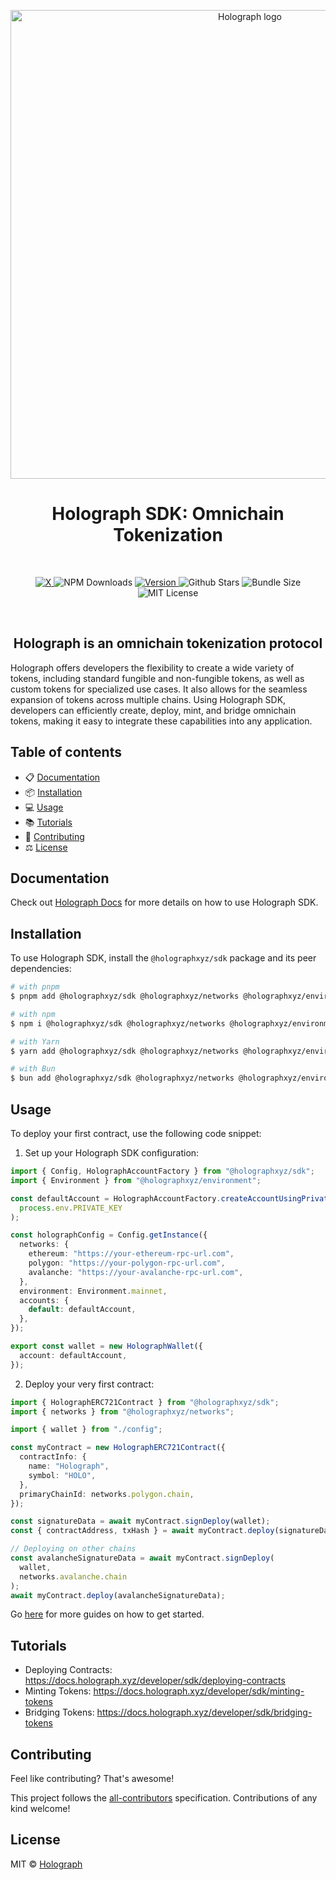 <p align="center">
  <a href="https://holograph.xyz">
    <img src="https://aqpvzbjhwgcljojetaul.supabase.co/storage/v1/object/public/holograph/holograph_sdk.png" alt="Holograph logo" width="750px"  />
  </a>
</p>

<h1 align="center">Holograph SDK: Omnichain Tokenization</h1>
<br />

<p align="center">
  <a href="https://twitter.com/holographxyz">
    <img alt="X" src="https://img.shields.io/twitter/follow/:holographxyz.svg?style=social&label=@:holographxyz"/>
  </a>
    <img alt="NPM Downloads" src="https://img.shields.io/npm/dm/@holographxyz/sdk.svg?style=flat"/>
   <a href="https://npmjs.org/package/@holographxyz/sdk">
    <img alt="Version" src="https://img.shields.io/npm/v/@holographxyz/sdk"/>
  </a>
  <img alt="Github Stars" src="https://badgen.net/github/stars/holographxyz/holograph" />
  <img alt="Bundle Size" src="https://badgen.net/bundlephobia/minzip/@holographxyz/sdk"/>
  <img alt="MIT License" src="https://img.shields.io/npm/l/@holographxyz/sdk"/>
</p>

<br />
<h2 align="center">Holograph is an omnichain tokenization protocol</h2>

Holograph offers developers the flexibility to create a wide variety of tokens, including standard fungible and non-fungible tokens, as well as custom tokens for specialized use cases. It also allows for the seamless expansion of tokens across multiple chains. Using Holograph SDK, developers can efficiently create, deploy, mint, and bridge omnichain tokens, making it easy to integrate these capabilities into any application.

## Table of contents

- 📋 [Documentation](#documentation)
- 📦 [Installation](#installation)
- 💻 [Usage](#usage)
- 📚 [Tutorials](#tutorials)
- 📝 [Contributing](#contributing)
- ⚖️ [License](#license)

## Documentation

Check out [Holograph Docs](https://docs.holograph.xyz/developer/sdk/quickstart-setup) for more details on how to use Holograph SDK.

## Installation

To use Holograph SDK, install the `@holographxyz/sdk` package and its peer dependencies:

```sh
# with pnpm
$ pnpm add @holographxyz/sdk @holographxyz/networks @holographxyz/environment

# with npm
$ npm i @holographxyz/sdk @holographxyz/networks @holographxyz/environment

# with Yarn
$ yarn add @holographxyz/sdk @holographxyz/networks @holographxyz/environment

# with Bun
$ bun add @holographxyz/sdk @holographxyz/networks @holographxyz/environment
```

## Usage

To deploy your first contract, use the following code snippet:

1. Set up your Holograph SDK configuration:

```ts title="config.ts"
import { Config, HolographAccountFactory } from "@holographxyz/sdk";
import { Environment } from "@holographxyz/environment";

const defaultAccount = HolographAccountFactory.createAccountUsingPrivateKey(
  process.env.PRIVATE_KEY
);

const holographConfig = Config.getInstance({
  networks: {
    ethereum: "https://your-ethereum-rpc-url.com",
    polygon: "https://your-polygon-rpc-url.com",
    avalanche: "https://your-avalanche-rpc-url.com",
  },
  environment: Environment.mainnet,
  accounts: {
    default: defaultAccount,
  },
});

export const wallet = new HolographWallet({
  account: defaultAccount,
});
```

2. Deploy your very first contract:

```ts
import { HolographERC721Contract } from "@holographxyz/sdk";
import { networks } from "@holographxyz/networks";

import { wallet } from "./config";

const myContract = new HolographERC721Contract({
  contractInfo: {
    name: "Holograph",
    symbol: "HOLO",
  },
  primaryChainId: networks.polygon.chain,
});

const signatureData = await myContract.signDeploy(wallet);
const { contractAddress, txHash } = await myContract.deploy(signatureData);

// Deploying on other chains
const avalancheSignatureData = await myContract.signDeploy(
  wallet,
  networks.avalanche.chain
);
await myContract.deploy(avalancheSignatureData);
```

Go [here](https://docs.holograph.xyz/developer/sdk/quickstart-setup) for more guides on how to get started.

## Tutorials

- Deploying Contracts: https://docs.holograph.xyz/developer/sdk/deploying-contracts
- Minting Tokens: https://docs.holograph.xyz/developer/sdk/minting-tokens
- Bridging Tokens: https://docs.holograph.xyz/developer/sdk/bridging-tokens

## Contributing

Feel like contributing? That's awesome!

This project follows the
[all-contributors](https://github.com/all-contributors/all-contributors)
specification. Contributions of any kind welcome!

## License

MIT © [Holograph](https://github.com/holographxyz/holograph/blob/main/packages/sdk/LICENSE.md)
